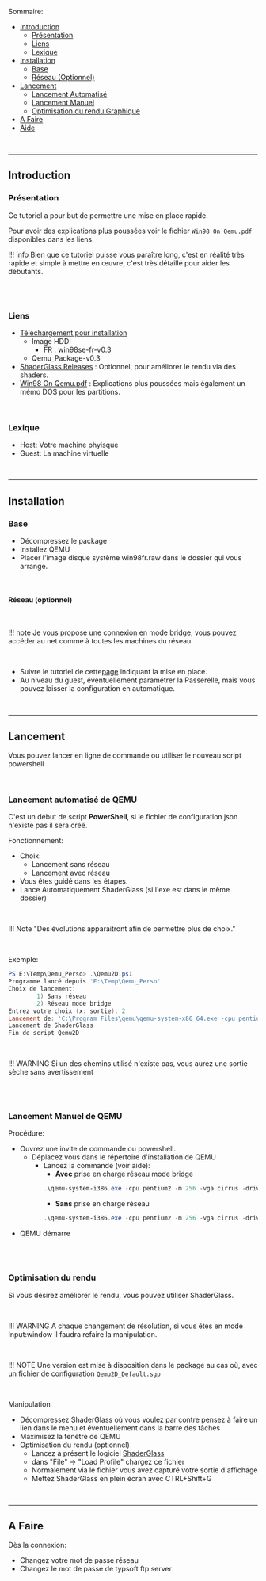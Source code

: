 Sommaire:
- [Introduction](#Introduction)
  - [Présentation](#Présentation)
  - [Liens](#Liens)
  - [Lexique](#Lexique)
- [Installation](#Installation)
  - [Base](#base)
  - [Réseau (Optionnel)](#réseau-optionnel)
- [Lancement](#Lancement)
  - [Lancement Automatisé](#lancement-automatisé-de-qemu)
  - [Lancement Manuel](#lancement-manuel-de-qemu)
  - [Optimisation du rendu Graphique](#optimisation-du-rendu)
- [A Faire](#A-Faire)
- [Aide](#Aide)

<br>

----
## Introduction
### Présentation
Ce tutoriel a pour but de permettre une mise en place rapide.

Pour avoir des explications plus poussées voir le fichier `Win98 On Qemu.pdf` disponibles dans les liens.

!!! info 
    Bien que ce tutoriel puisse vous paraître long, c'est en réalité très rapide et simple à mettre en œuvre, c'est très détaillé pour aider les débutants.

<br>
<br>

### Liens
- [Téléchargement pour installation ](https://app.mediafire.com/0h1koc37bbeo5)
  - Image HDD:
    - FR : win98se-fr-v0.3
  - Qemu_Package-v0.3
- [ShaderGlass Releases](https://github.com/mausimus/ShaderGlass/releases) : Optionnel, pour améliorer le rendu via des shaders.
- [Win98 On Qemu.pdf](https://github.com/daerlnaxe/QemuPlay/blob/main/Qemu2D/Win9x%20On%20QEMU%20v0.2.0.pdf) : Explications plus poussées mais également un mémo DOS pour les partitions.

<br>

### Lexique
- Host: Votre machine phyisque
- Guest: La machine virtuelle


<br>

<hr>

## Installation
### Base
- Décompressez le package
- Installez QEMU
- Placer l'image disque système win98fr.raw dans le dossier qui vous arrange. 


<br>

#### Réseau (optionnel)
<br>

!!! note 
    Je vous propose une connexion en mode bridge, vous pouvez accéder au net comme à toutes les machines du réseau

<br>

- Suivre le tutoriel de cette[page](https://github.com/daerlnaxe/QemuPlay/wiki/AideR%C3%A9seauQemu#Mode-Bridge) indiquant la mise en place.
- Au niveau du guest, éventuellement paramétrer la Passerelle, mais vous pouvez laisser la configuration en automatique.

<br>
<hr>


## Lancement
Vous pouvez lancer en ligne de commande ou utiliser le nouveau script powershell

<br>

### Lancement automatisé de QEMU
C'est un début de script **PowerShell**, si le fichier de configuration json n'existe pas il sera créé.

Fonctionnement:
- Choix:
    - Lancement sans réseau
    - Lancement avec réseau
- Vous êtes guidé dans les étapes.
- Lance Automatiquement ShaderGlass (si l'exe est dans le même dossier)

<br>

!!! Note "Des évolutions apparaitront afin de permettre plus de choix."

<br>

Exemple:
```PowerShell
PS E:\Temp\Qemu_Perso> .\Qemu2D.ps1
Programme lancé depuis 'E:\Temp\Qemu_Perso'
Choix de lancement:
        1) Sans réseau
        2) Réseau mode bridge
Entrez votre choix (x: sortie): 2
Lancement de: 'C:\Program Files\qemu\qemu-system-x86_64.exe -cpu pentium2 -m 256 -vga cirrus -drive format=raw,file="E:\Temp\Qemu_Perso\win98fr.raw" -cdrom f: -device sb16 -netdev tap,id=netw0,ifname=OpenVPN_TAP,script=no,downscript=no -device rtl8139,netdev=netw0,mac=52:55:00:d1:55:01 -usb -machine acpi=off -k fr-fr -no-reboot -display sdl'
Lancement de ShaderGlass
Fin de script Qemu2D
```
<br>

!!! WARNING 
    Si un des chemins utilisé n'existe pas, vous aurez une sortie sèche sans avertissement

<br>
<br>

### Lancement Manuel de QEMU
Procédure:

- Ouvrez une invite de commande ou powershell.
  - Déplacez vous dans le répertoire d'installation de QEMU
    - Lancez la commande (voir aide):
      - **Avec** prise en charge réseau mode bridge
      ```Powershell
      .\qemu-system-i386.exe -cpu pentium2 -m 256 -vga cirrus -drive format=raw,file=<Image Disque Systeme> -cdrom <Lettre> -device sb16 -netdev tap,id=netw0,ifname=OpenVPN_TAP,script=no,downscript=no -device rtl8139,netdev=netw0,mac=52:55:00:d1:55:01 -usb -no-acpi -k fr-fr -no-reboot -sdl    
        ```
      - **Sans** prise en charge réseau
      ```Powershell
      .\qemu-system-i386.exe -cpu pentium2 -m 256 -vga cirrus -drive format=raw,file=<Image Disque Systeme> -cdrom <Lettre> -device sb16 -nic none -usb -no-acpi -k fr-fr -no-reboot -sdl    
      ```
- QEMU démarre

<br>
<br> 

### Optimisation du rendu
Si vous désirez améliorer le rendu, vous pouvez utiliser ShaderGlass.


<br>

!!! WARNING
    A chaque changement de résolution, si vous êtes en mode Input:window il faudra refaire la manipulation.

<br>

!!! NOTE 
    Une version est mise à disposition dans le package au cas où, avec un fichier de configuration `Qemu2D_Default.sgp` 

<br>

Manipulation
- Décompressez ShaderGlass où vous voulez par contre pensez à faire un lien dans le menu et éventuellement dans la barre des tâches
- Maximisez la fenêtre de QEMU
- Optimisation du rendu (optionnel)
    - Lancez à présent le logiciel [ShaderGlass](#contenu-du-package)
    -  dans "File" -> "Load Profile" chargez ce fichier
    - Normalement via le fichier vous avez capturé votre sortie d'affichage
    - Mettez ShaderGlass en plein écran avec CTRL+Shift+G

<br>
<hr>

## A Faire
Dès la connexion:
- Changez votre mot de passe réseau
- Changez le mot de passe de typsoft ftp server
